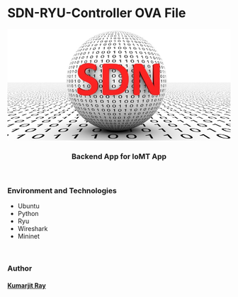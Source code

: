 # SDN-RYU-Controller OVA File

<div align="center" class="row">
  <img src="SDN.jpg"/>
</div>
<h3 align="center">Backend App for IoMT App</h3>
<br>


### Environment and Technologies
* Ubuntu
* Python
* Ryu
* Wireshark
* Mininet

<br>

### Author
#### [Kumarjit Ray](https://kumarjitray.github.io/)
